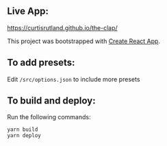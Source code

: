 ## Live App:

https://curtisrutland.github.io/the-clap/

This project was bootstrapped with [Create React App](https://github.com/facebook/create-react-app).

## To add presets:

Edit `/src/options.json` to include more presets

## To build and deploy:

Run the following commands:

    yarn build
    yarn deploy
